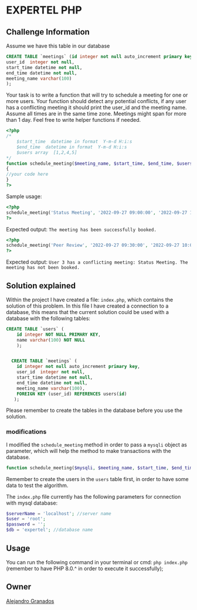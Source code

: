 # EXPERTEL PHP

## Challenge Information

Assume we have this table in our database

```sql
CREATE TABLE `meetings` (id integer not null auto_increment primary key,
user_id  integer not null,
start_time datetime not null,
end_time datetime not null,
meeting_name varchar(100)
);
```

Your task is to write a function that will try to schedule a meeting for one or more users. Your function should detect any potential conflicts, if any user has a conflicting meeting it should print the user_id and the meeting name. Assume all times are in the same time zone. Meetings might span for more than 1 day. Feel free to write helper functions if needed.

```php
<?php
/*
    $start_time  datetime in format  Y-m-d H:i:s
    $end_time  datetime in format  Y-m-d H:i:s
    $users array  [1,2,4,5]
*/
function schedule_meeting($meeting_name, $start_time, $end_time, $users)
{
//your code here
}
?>
```

Sample usage:

```php
<?php
schedule_meeting('Status Meeting', '2022-09-27 09:00:00', '2022-09-27 10:00:00', [1,2,3]);
?>
```

Expected output:
`The meeting has been successfully booked.`

```php
<?php
schedule_meeting('Peer Review', '2022-09-27 09:30:00', '2022-09-27 10:00:00', [3,4]);
?>
```

Expected output:
`User 3 has a conflicting meeting: Status Meeting. The meeting has not been booked.`

## Solution explained

Within the project I have created a file: `index.php`, which contains the solution of this problem. In this file I have created a connection to a database, this means that the current solution could be used with a database with the following tables:

```sql
CREATE TABLE `users` (
    id integer NOT NULL PRIMARY KEY,
    name varchar(100) NOT NULL
    );


  CREATE TABLE `meetings` (
    id integer not null auto_increment primary key,
    user_id  integer not null,
    start_time datetime not null,
    end_time datetime not null,
    meeting_name varchar(100),
    FOREIGN KEY (user_id) REFERENCES users(id)
   );
```

Please remember to create the tables in the database before you use the solution.

### modifications

I modified the `schedule_meeting` method in order to pass a `mysqli` object as parameter, which will help the method to make transactions with the database.

```php
function schedule_meeting($mysqli, $meeting_name, $start_time, $end_time, $users){}
```

Remember to create the users in the `users` table first, in order to have some data to test the algorithm.

The `index.php` file currently has the following parameters for connection with mysql database:

```php
$serverName = 'localhost'; //server name
$user = 'root';
$password = '';
$db = 'expertel'; //database name
```

## Usage
You can run the following command in your terminal or cmd: `php index.php` (remember to have PHP 8.0.^ in order to execute it successfully); 

## Owner

[Alejandro Granados](https://github.com/alegranados03)
